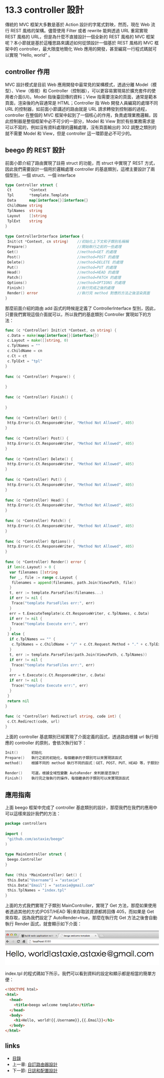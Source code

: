 <!-- {% raw %} -->
# 13.3 controller 設計

傳統的 MVC 框架大多數是基於 Action 設計的字尾式對映，然而，現在 Web 流行 REST 風格的架構。儘管使用 Filter 或者 rewrite 能夠透過 URL 重寫實現 REST 風格的 URL，但是為什麼不直接設計一個全新的 REST 風格的 MVC 框架呢？本小節就是基於這種思路來講述如何從頭設計一個基於 REST 風格的 MVC 框架中的 controller，最大限度地簡化 Web 應用的開發，甚至編寫一行程式碼就可以實現 "Hello, world" 。

## controller 作用

MVC 設計模式是目前 Web 應用開發中最常見的架構模式，透過分離 Model（模型）、View（檢視）和 Controller（控制器），可以更容易實現易於擴充套件的使用者介面(UI)。Model 指後臺回傳的資料；View 指需要渲染的頁面，通常是範本頁面，渲染後的內容通常是 HTML；Controller 指 Web 開發人員編寫的處理不同 URL 的控制器，如前面小節講述的路由就是 URL 請求轉發到控制器的過程，controller 在整個的 MVC 框架中起到了一個核心的作用，負責處理業務邏輯，因此控制器是整個框架中必不可少的一部分，Model 和 View 對於有些業務需求是可以不寫的，例如沒有資料處理的邏輯處理，沒有頁面輸出的 302 調整之類別的就不需要 Model 和 View，但是 controller 這一環節是必不可少的。

## beego 的 REST 設計

前面小節介紹了路由實現了註冊 struct 的功能，而 struct 中實現了 REST 方式，因此我們需要設計一個用於邏輯處理 controller 的基底類別，這裡主要設計了兩個型別，一個 struct、一個 interface

```Go
type Controller struct {
 Ct        *Context
 Tpl       *template.Template
 Data      map[interface{}]interface{}
 ChildName string
 TplNames  string
 Layout    []string
 TplExt    string
}

type ControllerInterface interface {
 Init(ct *Context, cn string)    //初始化上下文和子類別名稱稱
 Prepare()                       //開始執行之前的一些處理
 Get()                           //method=GET 的處理
 Post()                          //method=POST 的處理
 Delete()                        //method=DELETE 的處理
 Put()                           //method=PUT 的處理
 Head()                          //method=HEAD 的處理
 Patch()                         //method=PATCH 的處理
 Options()                       //method=OPTIONS 的處理
 Finish()                        //執行完成之後的處理
 Render() error                  //執行完 method 對應的方法之後渲染頁面
}
```

那麼前面介紹的路由 add 函式的時候是定義了 ControllerInterface 型別，因此，只要我們實現這個介面就可以，所以我們的基底類別 Controller 實現如下的方法：

```Go
func (c *Controller) Init(ct *Context, cn string) {
 c.Data = make(map[interface{}]interface{})
 c.Layout = make([]string, 0)
 c.TplNames = ""
 c.ChildName = cn
 c.Ct = ct
 c.TplExt = "tpl"
}

func (c *Controller) Prepare() {

}

func (c *Controller) Finish() {

}

func (c *Controller) Get() {
 http.Error(c.Ct.ResponseWriter, "Method Not Allowed", 405)
}

func (c *Controller) Post() {
 http.Error(c.Ct.ResponseWriter, "Method Not Allowed", 405)
}

func (c *Controller) Delete() {
 http.Error(c.Ct.ResponseWriter, "Method Not Allowed", 405)
}

func (c *Controller) Put() {
 http.Error(c.Ct.ResponseWriter, "Method Not Allowed", 405)
}

func (c *Controller) Head() {
 http.Error(c.Ct.ResponseWriter, "Method Not Allowed", 405)
}

func (c *Controller) Patch() {
 http.Error(c.Ct.ResponseWriter, "Method Not Allowed", 405)
}

func (c *Controller) Options() {
 http.Error(c.Ct.ResponseWriter, "Method Not Allowed", 405)
}

func (c *Controller) Render() error {
 if len(c.Layout) > 0 {
  var filenames []string
  for _, file := range c.Layout {
   filenames = append(filenames, path.Join(ViewsPath, file))
  }
  t, err := template.ParseFiles(filenames...)
  if err != nil {
   Trace("template ParseFiles err:", err)
  }
  err = t.ExecuteTemplate(c.Ct.ResponseWriter, c.TplNames, c.Data)
  if err != nil {
   Trace("template Execute err:", err)
  }
 } else {
  if c.TplNames == "" {
   c.TplNames = c.ChildName + "/" + c.Ct.Request.Method + "." + c.TplExt
  }
  t, err := template.ParseFiles(path.Join(ViewsPath, c.TplNames))
  if err != nil {
   Trace("template ParseFiles err:", err)
  }
  err = t.Execute(c.Ct.ResponseWriter, c.Data)
  if err != nil {
   Trace("template Execute err:", err)
  }
 }
 return nil
}

func (c *Controller) Redirect(url string, code int) {
 c.Ct.Redirect(code, url)
}
```

上面的 controller 基底類別已經實現了介面定義的函式，透過路由根據 url 執行相應的 controller 的原則，會依次執行如下：

```Go
Init()      初始化
Prepare()   執行之前的初始化，每個繼承的子類別可以來實現該函式
method()    根據不同的 method 執行不同的函式：GET、POST、PUT、HEAD 等，子類別來實現這些函式，如果沒實現，那麼預設都是 403

Render()    可選，根據全域性變數 AutoRender 來判斷是否執行
Finish()    執行完之後執行的操作，每個繼承的子類別可以來實現該函式
```

## 應用指南

上面 beego 框架中完成了 controller 基底類別的設計，那麼我們在我們的應用中可以這樣來設計我們的方法：

```Go
package controllers

import (
 "github.com/astaxie/beego"
)

type MainController struct {
 beego.Controller
}

func (this *MainController) Get() {
 this.Data["Username"] = "astaxie"
 this.Data["Email"] = "astaxie@gmail.com"
 this.TplNames = "index.tpl"
}
```

上面的方式我們實現了子類別 MainController，實現了 Get 方法，那麼如果使用者透過其他的方式(POST/HEAD 等)來存取該資源都將回傳 405，而如果是 Get 來存取，因為我們設定了 AutoRender=true，那麼在執行完 Get 方法之後會自動執行 Render 函式，就會顯示如下介面：

![](images/13.4.beego.png)

index.tpl 的程式碼如下所示，我們可以看到資料的設定和顯示都是相當的簡單方便：

```html
<!DOCTYPE html>
<html>
  <head>
    <title>beego welcome template</title>
  </head>
  <body>
    <h1>Hello, world!{{.Username}},{{.Email}}</h1>
  </body>
</html>

```

## links

* [目錄](preface.md)
* 上一章: [自訂路由器設計](13.2.md)
* 下一節: [日誌和配置設計](13.4.md)
<!-- {% endraw %} -->
